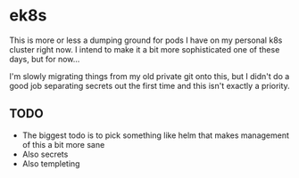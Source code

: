 # ek8s

This is more or less a dumping ground for pods I have on my personal k8s
cluster right now. I intend to make it a bit more sophisticated one of these
days, but for now...

I'm slowly migrating things from my old private git onto this, but I didn't do
a good job separating secrets out the first time and this isn't exactly a
priority. 


## TODO

* The biggest todo is to pick something like helm that makes management of this a bit more sane
* Also secrets
* Also templeting
